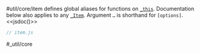 #util/core/item defines global aliases for functions on [`_this`](https://mindbox.io/#MindPage/core/properties/_this). Documentation below also applies to any [`_Item`](https://mindbox.io/#MindPage/core/_Item). Argument `…` is shorthand for `[options]`.
<<jsdoc()>>

```js_removed:item.js
// item.js
```

#_util/core